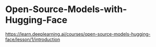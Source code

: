 # Open-Source-Models-with-Hugging-Face

https://learn.deeplearning.ai/courses/open-source-models-hugging-face/lesson/1/introduction
